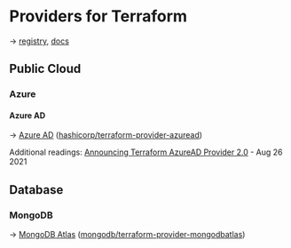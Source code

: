 # Providers for Terraform

→ [registry](https://registry.terraform.io/browse/providers), [docs](https://www.terraform.io/docs/language/providers/index.html)

## Public Cloud

### Azure

#### Azure AD

→ [Azure AD](https://registry.terraform.io/providers/hashicorp/azuread/latest/docs) ([hashicorp/terraform-provider-azuread](https://github.com/hashicorp/terraform-provider-azuread))

Additional readings: [Announcing Terraform AzureAD Provider 2.0](https://www.hashicorp.com/blog/announcing-terraform-azuread-provider-2-0) - Aug 26 2021

## Database

### MongoDB

→ [MongoDB Atlas](https://registry.terraform.io/providers/mongodb/mongodbatlas/latest) ([mongodb/terraform-provider-mongodbatlas](https://github.com/mongodb/terraform-provider-mongodbatlas))
